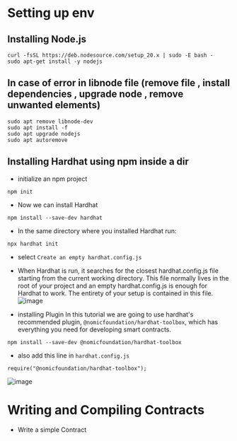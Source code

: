# Setting up env

## Installing Node.js 
```
curl -fsSL https://deb.nodesource.com/setup_20.x | sudo -E bash -
sudo apt-get install -y nodejs
```
## In case of error in libnode file (remove file , install dependencies , upgrade node , remove unwanted elements)

```
sudo apt remove libnode-dev
sudo apt install -f
sudo apt upgrade nodejs
sudo apt autoremove
```

## Installing Hardhat using npm inside a dir 

- initialize an npm project
```
npm init
```
- Now we can install Hardhat
```
npm install --save-dev hardhat
```
- In the same directory where you installed Hardhat run:
```
npx hardhat init
```
- select `Create an empty hardhat.config.js`
- When Hardhat is run, it searches for the closest hardhat.config.js file starting from the current working directory. This file normally lives in the root of your project and an empty hardhat.config.js is enough for Hardhat to work. The entirety of your setup is contained in this file.
![image](https://github.com/KRIISHSHARMA/test-hardhat/assets/86760658/46dfac60-be4e-4b8c-9286-7d02f714dbc8)

- installing Plugin In this tutorial we are going to use hardhat's recommended plugin, `@nomicfoundation/hardhat-toolbox`, which has everything you need for developing smart contracts.

```
npm install --save-dev @nomicfoundation/hardhat-toolbox
```
- also add this line in `hardhat.config.js`
```
require("@nomicfoundation/hardhat-toolbox");
```
![image](https://github.com/KRIISHSHARMA/test-hardhat/assets/86760658/44967c31-0e8f-4ea8-bf6c-da013996b05f)

# Writing and Compiling Contracts 
- Write a simple Contract











